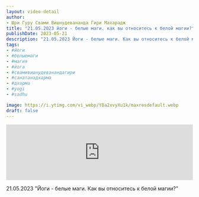 ```yaml
---
layout: video-detail
author:
- Шри Гуру Свами Вишнудевананда Гири Махарадж
title: "21.05.2023 йоги - белые маги. как вы относитесь к белой магии?"
publishDate: 2023-05-21
description: "21.05.2023 Йоги - белые маги. Как вы относитесь к белой магии?"
tags: 
- #йоги
- #белыемаги
- #магия
- #йога
- #свамивишнудеванандагири
- #санатанадхарма
- #дхарма
- #yogi
- #sadhu

image: https://i.ytimg.com/vi_webp/Y8a2xvyXu1k/maxresdefault.webp
draft: false
---
```


<iframe width="100%" src="https://www.youtube.com/embed/Y8a2xvyXu1k" frameborder="0" allowfullscreen=""></iframe> 

 21.05.2023 "Йоги - белые маги. Как вы относитесь к белой магии?"

  

 
